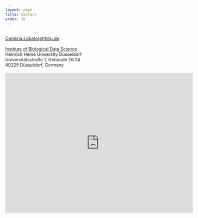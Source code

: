 ```yaml
---
layout: page
title: Contact
order: 10
---
```


<div id="contact">
  <!-- <h1 class="pageTitle">Contact Me</h1> -->
  <div class="post">
    <br>
 <div class="intro"><a href="mailto:Carolina.Lobato(at)hhu.de">Carolina.Lobato(at)hhu.de</a> 
 </div>
 <br>
<a href="https://www.biological-data-science.hhu.de/">Institute of Biological Data Science</a>
 <br>
Heinrich Heine University Düsseldorf 
 <br>
Universitätsstraße 1, Gebäude 26.24
<br>
40225 Düsseldorf, Germany
 <br>
  <br>
<iframe src="https://www.google.com/maps/embed?pb=!1m18!1m12!1m3!1d2595.09642582964!2d6.797456276518366!3d51.188303433964556!2m3!1f0!2f0!3f0!3m2!1i1024!2i768!4f13.1!3m3!1m2!1s0x47b8cb19eb5acb33%3A0xc9099993c2c45dde!2sInstitut%20f%C3%BCr%20Biological%20Data%20Science!5e1!3m2!1sen!2sde!4v1750521053927!5m2!1sen!2sde" width="600" height="450" style="border:0;" allowfullscreen="" loading="lazy" referrerpolicy="no-referrer-when-downgrade"></iframe>
